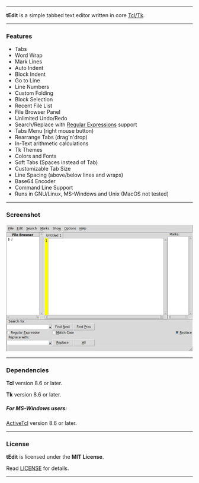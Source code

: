 ----

**tEdit** is a simple tabbed text editor written in core [Tcl/Tk](https://www.tcl.tk).

----

### Features

* Tabs
* Word Wrap
* Mark Lines
* Auto Indent
* Block Indent
* Go to Line
* Line Numbers
* Custom Folding
* Block Selection
* Recent File List
* File Browser Panel
* Unlimited Undo/Redo
* Search/Replace with [Regular Expressions](https://www.tcl.tk/man/tcl/TclCmd/re_syntax.htm) support
* Tabs Menu (right mouse button)
* Rearrange Tabs (drag'n'drop)
* In-Text arithmetic calculations
* Tk Themes
* Colors and Fonts
* Soft Tabs (Spaces instead of Tab)
* Customizable Tab Size
* Line Spacing (above/below lines and wraps)
* Base64 Encoder
* Command Line Support
* Runs in GNU/Linux, MS-Windows and Unix (MacOS not tested)

----

### Screenshot

![Screenshot](screenshot.png "Screenshot")

----

### Dependencies

**Tcl** version 8.6 or later.

**Tk** version 8.6 or later.

##### For MS-Windows users:

[ActiveTcl](https://www.activestate.com/activetcl) version 8.6 or later.

----

### License

**tEdit** is licensed under the **MIT License**.

Read [LICENSE](LICENSE) for details.

----

